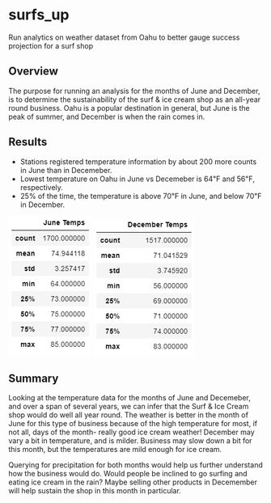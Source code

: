 # surfs_up
Run analytics on weather dataset from Oahu to better gauge success projection for a surf shop

## Overview
The purpose for running an analysis for the months of June and December, is to determine the sustainability of the surf & ice cream shop as an all-year round business.  Oahu is a popular destination in general, but June is the peak of summer, and December is when the rain comes in.

## Results
- Stations registered temperature information by about 200 more counts in June than in Decemeber.
- Lowest temperature on Oahu in June vs Decemeber is 64℉ and 56℉, respectively.
- 25% of the time, the temperature is above 70℉ in June, and below 70℉ in December.

![alt](https://github.com/ABonuan/surfs_up/blob/main/Resources/June_Temps_Stats.png?raw=True)
![alt](https://github.com/ABonuan/surfs_up/blob/main/Resources/Dec_Temps_Stats.png?raw=True)

## Summary
Looking at the temperature data for the months of June and Decemeber, and over a span of several years, we can infer that the Surf & Ice Cream shop would do well all year round.  The weather is better in the month of June for this type of business because of the high temperature for most, if not all, days of the month- really good ice cream weather!  December may vary a bit in temperature, and is milder.  Business may slow down a bit for this month, but the temperatures are mild enough for ice cream.

Querying for precipitation for both months would help us further understand how the business would do.  Would people be inclined to go surfing and eating ice cream in the rain?  Maybe selling other products in Decemember will help sustain the shop in this month in particular.
